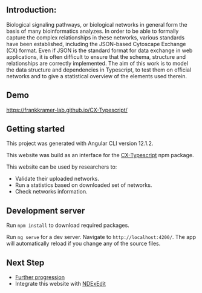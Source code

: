 ## Introduction:
Biological signaling pathways, or biological networks in general form the basis of many bioinformatics analyzes. In order to be able to formally capture the complex relationships in these networks, various standards have been established, including the JSON-based Cytoscape Exchange (CX) format. Even if JSON is the standard format for data exchange in web applications, it is often difficult to ensure that the schema, structure and relationships are correctly implemented. The aim of this work is to model the data structure and dependencies in Typescript, to test them on official networks and to give a statistical overview of the elements used therein.

## Demo
https://frankkramer-lab.github.io/CX-Typescript/

## Getting started
This project was generated with Angular CLI version 12.1.2.

This website was build as an interface for the [CX-Typescript](https://github.com/frankkramer-lab/CX-Typescript) npm package.

This website can be used by researchers to:
- Validate their uploaded networks.
- Run a statistics based on downloaded set of networks.
- Check networks information.

## Development server
Run `npm install` to download required packages.

Run `ng serve` for a dev server. Navigate to `http://localhost:4200/`. The app will automatically reload if you change any of the source files.



## Next Step
- [Further progression](https://github.com/frankkramer-lab/CX-Typescript/issues/8)
- Integrate this website with [NDExEdit](https://github.com/frankkramer-lab/NDExEdit)
